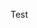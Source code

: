 Test

<!--


[![LinuxEmulator's GitHub stats](https://github-readme-stats.vercel.app/api?username=LinuxEmulator)](https://github.com/LinuxEmulator/github-readme-stats)
